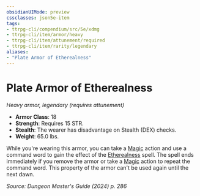 ```yaml
---
obsidianUIMode: preview
cssclasses: json5e-item
tags:
- ttrpg-cli/compendium/src/5e/xdmg
- ttrpg-cli/item/armor/heavy
- ttrpg-cli/item/attunement/required
- ttrpg-cli/item/rarity/legendary
aliases: 
- "Plate Armor of Etherealness"
---
```

# Plate Armor of Etherealness
*Heavy armor, legendary (requires attunement)*  


- **Armor Class**: 18
- **Strength**: Requires 15 STR.
- **Stealth**: The wearer has disadvantage on Stealth (DEX) checks.
- **Weight**: 65.0 lbs.

While you're wearing this armor, you can take a [Magic](Mechanics/rules/actions.md#Magic) action and use a command word to gain the effect of the [Etherealness](Mechanics/spells/etherealness-xphb.md) spell. The spell ends immediately if you remove the armor or take a [Magic](Mechanics/rules/actions.md#Magic) action to repeat the command word. This property of the armor can't be used again until the next dawn.

*Source: Dungeon Master's Guide (2024) p. 286*